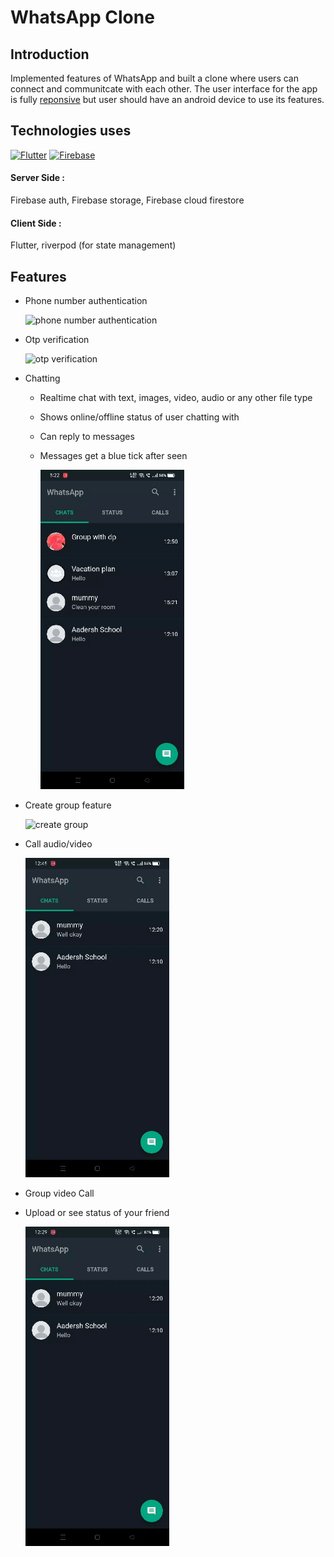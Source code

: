 
# WhatsApp Clone

## Introduction

Implemented features of WhatsApp and built a clone where users can connect and communitcate with each other. The user interface for the app is fully [reponsive](https://whatsapp-ui-pu76.vercel.app/#/) but user should have an android device to use its features.

## Technologies uses

[![Flutter](https://www.vectorlogo.zone/logos/flutterio/flutterio-icon.svg)](https://flutter.dev) [![Firebase](https://www.vectorlogo.zone/logos/firebase/firebase-icon.svg)](https://firebase.google.com/)

#### Server Side : 
Firebase auth, Firebase storage, Firebase cloud firestore

#### Client Side :
Flutter, riverpod (for state management)

## Features


- Phone number authentication
  <p><img src="https://github.com/Nitin-Poojary/whatsapp-clone-gifs/blob/master/WhatsApp%20clone%20gifs/PhoneNumber-Auth.gif" heigth="350" width="230" alt="phone number authentication"></p>
- Otp verification
  <p><img src="https://github.com/Nitin-Poojary/whatsapp-clone-gifs/blob/master/WhatsApp%20clone%20gifs/OTP-Verify.gif" heigth="350" width="230" alt="otp verification"></p>
- Chatting
  - <p>Realtime chat with text, images, video, audio or any other file type</p>
  - <p>Shows online/offline status of user chatting with</p>
  - <p>Can reply to messages</p>
  - <p>Messages get a blue tick after seen</p>
    <p><img src="https://github.com/Nitin-Poojary/whatsapp-clone-gifs/blob/master/WhatsApp%20clone%20gifs/message-reply-seen.gif"  heigth="350" width="230" alt="message"></p>
- <p>Create group feature</p>
  <img src="https://github.com/Nitin-Poojary/whatsapp-clone-gifs/blob/master/WhatsApp%20clone%20gifs/create%20group.gif" heigth="350" width="230" alt="create group">
- <p>Call audio/video</p>
  <p><img src="https://github.com/Nitin-Poojary/whatsapp-clone-gifs/blob/master/WhatsApp%20clone%20gifs/call.gif" heigth="350" width="230" alt="create call"></p>
- <p>Group video Call</p>
- <p>Upload or see status of your friend</p>
  <p><img src="https://github.com/Nitin-Poojary/whatsapp-clone-gifs/blob/master/WhatsApp%20clone%20gifs/status.gif" heigth="350" width="230" alt="status"></p>
